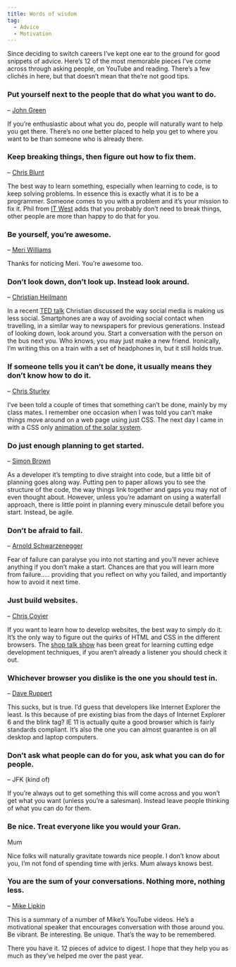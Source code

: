 ```yaml
---
title: Words of wisdom
tag:
  - Advice
  - Motivation
---
```

Since deciding to switch careers I&#8217;ve kept one ear to the ground for good snippets of advice. Here&#8217;s 12 of the most memorable pieces I&#8217;ve come across through asking people, on YouTube and reading. There&#8217;s a few clichés in here, but that doesn&#8217;t mean that the&#8217;re not good tips.

### Put yourself next to the people that do what you want to do.

&#8211; [John Green](https://www.youtube.com/user/vlogbrothers?hl=en-GB&gl=GB "John Green and YouTube")

If you&#8217;re enthusiastic about what you do, people will naturally want to help you get there. There&#8217;s no one better placed to help you get to where you want to be than someone who is already there.

### Keep breaking things, then figure out how to fix them.

&#8211; [Chris Blunt](https://twitter.com/cblunt "Chris Blunt Plymouth Software")

The best way to learn something, especially when learning to code, is to keep solving problems. In essence this is exactly what it is to be a programmer. Someone comes to you with a problem and it&#8217;s your mission to fix it. Phil from [IT West](https://twitter.com/it_west "Hayle Software Development") adds that you probably don&#8217;t need to break things, other people are more than happy to do that for you.

### Be yourself, you&#8217;re awesome.

&#8211; [Meri Williams](https://twitter.com/Geek_Manager "Meri Williams")

Thanks for noticing Meri. You&#8217;re awesome too.

### Don&#8217;t look down, don&#8217;t look up. Instead look around.

&#8211; [Christian Heilmann](https://twitter.com/codepo8 "Christian Heilmann")

In a recent [TED talk](https://www.youtube.com/watch?v=gnbLLQwZxeA "Put the social back into social media") Christian discussed the way social media is making us less social. Smartphones are a way of avoiding social contact when travelling, in a similar way to newspapers for previous generations. Instead of looking down, look around you. Start a conversation with the person on the bus next you. Who knows, you may just make a new friend. Ironically, I&#8217;m writing this on a train with a set of headphones in, but it still holds true.

### If someone tells you it can&#8217;t be done, it usually means they don&#8217;t know how to do it.

&#8211; [Chris Sturley](https://www.plymouth.ac.uk/staff/chris-sturley "Chris Sturley Plymouth University")

I&#8217;ve been told a couple of times that something can&#8217;t be done, mainly by my class mates. I remember one occasion when I was told you can&#8217;t make things move around on a web page using just CSS. The next day I came in with a CSS only [animation of the solar system](https://github.com/tonyedwardspz/SolarSystem "SASS solar system animation").

### Do just enough planning to get started.

&#8211; [Simon Brown](https://twitter.com/simonbrown "Simon Brown")

As a developer it&#8217;s tempting to dive straight into code, but a little bit of planning goes along way. Putting pen to paper allows you to see the structure of the code, the way things link together and gaps you may not of even thought about. However, unless you&#8217;re adamant on using a waterfall approach, there is little point in planning every minuscule detail before you start. Instead, be agile.

### Don&#8217;t be afraid to fail.

&#8211; [Arnold Schwarzenegger](http://www.livingggood.com/motivation/6-secrets-success-arnold-schwarzenegger-video/ "Arnies 6 tips for sucess")

Fear of failure can paralyse you into not starting and you&#8217;ll never achieve anything if you don&#8217;t make a start. Chances are that you will learn more from failure&#8230;.. providing that you reflect on why you failed, and importantly how to avoid it next time.

### Just build websites.

&#8211; [Chris Coyier](https://twitter.com/chriscoyier "Chris Coyier")

If you want to learn how to develop websites, the best way to simply do it. It&#8217;s the only way to figure out the quirks of HTML and CSS in the different browsers. The [shop talk show](http://shoptalkshow.com/ "Shop talk show") has been great for learning cutting edge development techniques, if you aren&#8217;t already a listener you should check it out.

### Whichever browser you dislike is the one you should test in.

&#8211; [Dave Ruppert](https://twitter.com/davatron5000 "Dave rupert")

This sucks, but is true. I&#8217;d guess that developers like Internet Explorer the least. Is this because of pre existing bias from the days of Internet Explorer 6 and the blink tag? IE 11 is actually quite a good browser which is fairly standards compliant. It&#8217;s also the one you can almost guarantee is on all desktop and laptop computers.

### Don&#8217;t ask what people can do for you, ask what you can do for people.

&#8211; JFK (kind of)

If you&#8217;re always out to get something this will come across and you won&#8217;t get what you want (unless you&#8217;re a salesman). Instead leave people thinking of what you can do for them.

### Be nice. Treat everyone like you would your Gran.

Mum

Nice folks will naturally gravitate towards nice people. I don&#8217;t know about you, I&#8217;m not fond of spending time with jerks. Mum always knows best.

### You are the sum of your conversations. Nothing more, nothing less.

&#8211; [Mike Lipkin](https://www.youtube.com/user/asukshiah "Mike lipkin on youtube")

This is a summary of a number of Mike&#8217;s YouTube videos. He&#8217;s a motivational speaker that encourages conversation with those around you. Be vibrant. Be interesting. Be unique. That&#8217;s the way to be remembered.

There you have it. 12 pieces of advice to digest. I hope that they help you as much as they&#8217;ve helped me over the past year.

